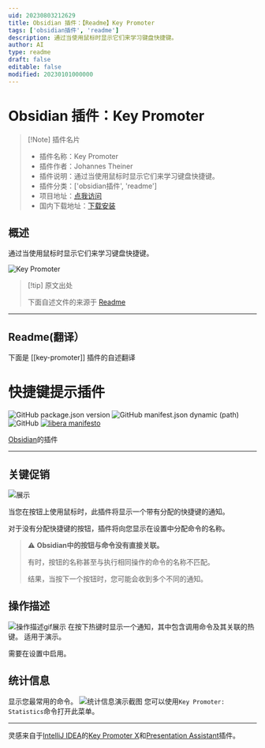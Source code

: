 ```yaml
---
uid: 20230803212629
title: Obsidian 插件：【Readme】Key Promoter
tags: ['obsidian插件', 'readme']
description: 通过当使用鼠标时显示它们来学习键盘快捷键。
author: AI
type: readme
draft: false
editable: false
modified: 20230101000000
---
```


# Obsidian 插件：Key Promoter

> [!Note] 插件名片
> - 插件名称：Key Promoter
> - 插件作者：Johannes Theiner
> - 插件说明：通过当使用鼠标时显示它们来学习键盘快捷键。
> - 插件分类：['obsidian插件', 'readme']
> - 项目地址：[点我访问](https://github.com/joethei/obsidian-key-promoter)
> - 国内下载地址：[下载安装](https://pkmer.cn/products/plugin/pluginMarket/?key-promoter)

## 概述

通过当使用鼠标时显示它们来学习键盘快捷键。

![Key Promoter](https://cdn.pkmer.cn/covers/key-promoter.gif!pkmer)

> [!tip] 原文出处
> 
>下面自述文件的来源于 [Readme](https://ghproxy.net/https://raw.githubusercontent.com/joethei/obsidian-key-promoter/master/README.md)
> 

---

## Readme(翻译）

下面是 [[key-promoter]] 插件的自述翻译



# 快捷键提示插件

![GitHub package.json version](https://img.shields.io/github/package-json/v/joethei/obsidian-key-promoter)
![GitHub manifest.json dynamic (path)](https://img.shields.io/github/manifest-json/minAppVersion/joethei/obsidian-key-promoter?label=lowest%20supported%20app%20version)
![GitHub](https://img.shields.io/github/license/joethei/obsidian-key-promoter)
[![libera manifesto](https://img.shields.io/badge/libera-manifesto-lightgrey.svg)](https://liberamanifesto.com)

[Obsidian](https://obsidian.md/)的插件

---

## 关键促销
![展示](https://i.joethei.space/syvxdr4Wd1.gif)

当您在按钮上使用鼠标时，此插件将显示一个带有分配的快捷键的通知。

对于没有分配快捷键的按钮，插件将向您显示在设置中分配命令的名称。

> ⚠ **Obsidian中的按钮与命令没有直接关联。**
> 
> 有时，按钮的名称甚至与执行相同操作的命令的名称不匹配。
> 
> 结果，当按下一个按钮时，您可能会收到多个不同的通知。

## 操作描述
![操作描述gif展示](https://i.joethei.space/Obsidian_TPtxvJKucj.gif)
在按下热键时显示一个通知，其中包含调用命令及其关联的热键。
适用于演示。

需要在设置中启用。

## 统计信息
显示您最常用的命令。
![统计信息演示截图](https://i.joethei.space/Obsidian_TTidZwt2QH.png)
您可以使用`Key Promoter: Statistics`命令打开此菜单。

---

灵感来自于[IntelliJ IDEA](https://jetbrains.com/idea)的[Key Promoter X](https://plugins.jetbrains.com/plugin/9792-key-promoter-x)和[Presentation Assistant](https://plugins.jetbrains.com/plugin/7345-presentation-assistant)插件。



